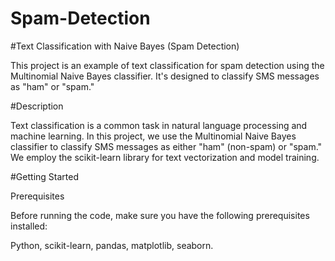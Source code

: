 # Spam-Detection
#Text Classification with Naive Bayes (Spam Detection)

This project is an example of text classification for spam detection using the Multinomial Naive Bayes classifier. It's designed to classify SMS messages as "ham" or "spam."

#Description

Text classification is a common task in natural language processing and machine learning. In this project, we use the Multinomial Naive Bayes classifier to classify SMS messages as either "ham" (non-spam) or "spam." We employ the scikit-learn library for text vectorization and model training.

#Getting Started

Prerequisites

Before running the code, make sure you have the following prerequisites installed:

Python,
scikit-learn,
pandas,
matplotlib,
seaborn.
